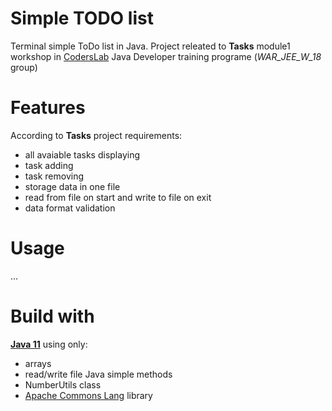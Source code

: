 # Simple TODO list
Terminal simple ToDo list in Java.
Project releated to **Tasks** module1 workshop in [CodersLab](coderslab.pl) Java Developer training programe (*WAR_JEE_W_18* group)  

# Features
According to **Tasks** project requirements: 
- all avaiable tasks displaying 
- task adding 
- task removing
- storage data in one file 
- read from file on start and write to file on exit
- data format validation

# Usage
...

# Build with
[**Java 11**](https://www.oracle.com/java/technologies/javase-jdk11-downloads.html) using only:
- arrays
- read/write file Java simple methods
- NumberUtils class
- [Apache Commons Lang](https://mvnrepository.com/artifact/org.apache.commons/commons-lang3) library
